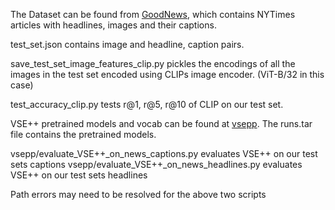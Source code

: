 The Dataset can be found from [GoodNews](https://github.com/furkanbiten/GoodNews), which contains NYTimes articles with headlines, images and their captions.

test_set.json contains image and headline, caption pairs.

save_test_set_image_features_clip.py pickles the encodings of all the images in the test set encoded using CLIPs image encoder. (ViT-B/32 in this case)

test_accuracy_clip.py tests r@1, r@5, r@10 of CLIP on our test set.

VSE++ pretrained models and vocab can be found at [vsepp](https://github.com/fartashf/vsepp). The runs.tar file contains the pretrained models.

vsepp/evaluate_VSE++_on_news_captions.py evaluates VSE++ on our test sets captions
vsepp/evaluate_VSE++_on_news_headlines.py evaluates VSE++ on our test sets headlines

Path errors may need to be resolved for the above two scripts

